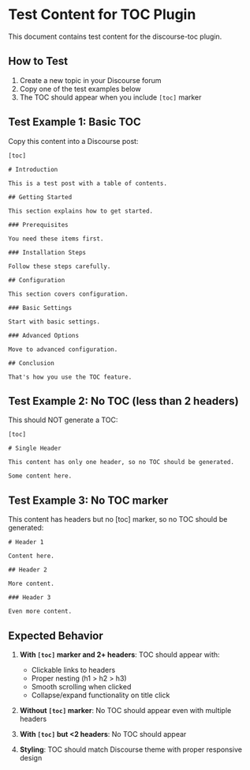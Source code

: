 # Test Content for TOC Plugin

This document contains test content for the discourse-toc plugin.

## How to Test

1. Create a new topic in your Discourse forum
2. Copy one of the test examples below
3. The TOC should appear when you include `[toc]` marker

## Test Example 1: Basic TOC

Copy this content into a Discourse post:

```
[toc]

# Introduction

This is a test post with a table of contents.

## Getting Started

This section explains how to get started.

### Prerequisites

You need these items first.

### Installation Steps

Follow these steps carefully.

## Configuration

This section covers configuration.

### Basic Settings

Start with basic settings.

### Advanced Options  

Move to advanced configuration.

## Conclusion

That's how you use the TOC feature.
```

## Test Example 2: No TOC (less than 2 headers)

This should NOT generate a TOC:

```
[toc]

# Single Header

This content has only one header, so no TOC should be generated.

Some content here.
```

## Test Example 3: No TOC marker

This content has headers but no [toc] marker, so no TOC should be generated:

```
# Header 1

Content here.

## Header 2

More content.

### Header 3

Even more content.
```

## Expected Behavior

1. **With `[toc]` marker and 2+ headers**: TOC should appear with:
   - Clickable links to headers
   - Proper nesting (h1 > h2 > h3)  
   - Smooth scrolling when clicked
   - Collapse/expand functionality on title click

2. **Without `[toc]` marker**: No TOC should appear even with multiple headers

3. **With `[toc]` but <2 headers**: No TOC should appear

4. **Styling**: TOC should match Discourse theme with proper responsive design